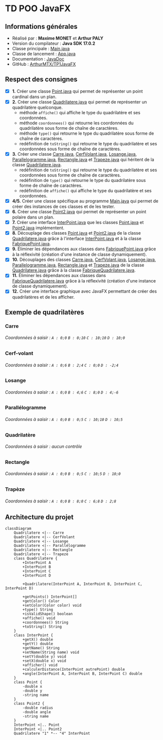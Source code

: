 # TD POO JavaFX

## Informations générales

- Réalisé par : **Maxime MONET** et **Arthur PALY**
- Version du compilateur : **Java SDK 17.0.2**
- Classe principale : [Main.java](src/main/java/mtx/dev/tp1javafx/Main.java)
- Classe de lancement : [App.java](src/main/java/mtx/dev/tp1javafx/Launcher.java)
- Documentation : [JavaDoc](https://mtx.dev/tp1javafx)
- GitHub : [ArthurMTX/TP1JavaFX](https://github.com/ArthurMTX/TP1JavaFX)

## Respect des consignes

- [x] **1.** Créer une classe [Point.java](src/main/java/mtx/dev/tp1javafx/Point.java) qui permet de représenter un point cardinal dans un plan.
- [x] **2.** Créer une classe [Quadrilatere.java](src/main/java/mtx/dev/tp1javafx/Quadrilatere.java) qui permet de représenter un quadrilatère quelconque.
  - méthode `affiche()` qui affiche le type du quadrilatère et ses coordonnées.
  - méthode `coordonnees()` qui retourne les coordonnées du quadrilatère sous forme de chaîne de caractères.
  - méthode `type()` qui retourne le type du quadrilatère sous forme de chaîne de caractères.
  - redéfinition de `toString()` qui retourne le type du quadrilatère et ses coordonnées sous forme de chaîne de caractères.
- [x] **3.** Créer une classe [Carre.java](src/main/java/mtx/dev/tp1javafx/Carre.java), [CerfVolant.java](src/main/java/mtx/dev/tp1javafx/CerfVolant.java), [Losange.java](src/main/java/mtx/dev/tp1javafx/Losange.java), [Parallelogramme.java](src/main/java/mtx/dev/tp1javafx/Parallelogramme.java), [Rectangle.java](src/main/java/mtx/dev/tp1javafx/Rectangle.java) et [Trapeze.java](src/main/java/mtx/dev/tp1javafx/Trapeze.java) qui héritent de la classe [Quadrilatere.java](src/main/java/mtx/dev/tp1javafx/Quadrilatere.java).
  - redéfinition de `toString()` qui retourne le type du quadrilatère et ses coordonnées sous forme de chaîne de caractères.
  - redéfinition de `type()` qui retourne le type du quadrilatère sous forme de chaîne de caractères.
  - redéfinition de `affiche()` qui affiche le type du quadrilatère et ses coordonnées.
- [x] **4/5.** Créer une classe spécifique au programme [Main.java](src/main/java/mtx/dev/tp1javafx/Main.java) qui permet de créer des instances de ces classes et de les tester.
- [x] **6.** Créer une classe [Point2.java](src/main/java/mtx/dev/tp1javafx/Point2.java) qui permet de représenter un point polaire dans un plan.
- [x] **7.** Créer une interface [InterPoint.java](src/main/java/mtx/dev/tp1javafx/InterPoint.java) que les classes [Point.java](src/main/java/mtx/dev/tp1javafx/Point.java) et [Point2.java](src/main/java/mtx/dev/tp1javafx/Point2.java) implémentent.
- [x] **8.** Découplage des classes [Point.java](src/main/java/mtx/dev/tp1javafx/Point.java) et [Point2.java](src/main/java/mtx/dev/tp1javafx/Point2.java) de la classe [Quadrilatere.java](src/main/java/mtx/dev/tp1javafx/Quadrilatere.java) grâce à l'interface [InterPoint.java](src/main/java/mtx/dev/tp1javafx/InterPoint.java) et à la classe [FabriquePoint.java](src/main/java/mtx/dev/tp1javafx/FabriquePoint.java).
- [x] **9.** Éliminer les dépendances aux classes dans [FabriquePoint.java](src/main/java/mtx/dev/tp1javafx/FabriquePoint.java) grâce à la réflexivité (création d'une instance de classe dynamiquement).
- [x] **10.** Découplages des classes [Carre.java](src/main/java/mtx/dev/tp1javafx/Carre.java), [CerfVolant.java](src/main/java/mtx/dev/tp1javafx/CerfVolant.java), [Losange.java](src/main/java/mtx/dev/tp1javafx/Losange.java), [Parallelogramme.java](src/main/java/mtx/dev/tp1javafx/Parallelogramme.java), [Rectangle.java](src/main/java/mtx/dev/tp1javafx/Rectangle.java) et [Trapeze.java](src/main/java/mtx/dev/tp1javafx/Trapeze.java) de la classe [Quadrilatere.java](src/main/java/mtx/dev/tp1javafx/Quadrilatere.java) grâce à la classe [FabriqueQuadrilatere.java](src/main/java/mtx/dev/tp1javafx/FabriqueQuadrilatere.java).
- [x] **11.** Éliminer les dépendances aux classes dans [FabriqueQuadrilatere.java](src/main/java/mtx/dev/tp1javafx/FabriqueQuadrilatere.java) grâce à la réflexivité (création d'une instance de classe dynamiquement).
- [x] **12.** Créer une interface graphique avec JavaFX permettant de créer des quadrilatères et de les afficher.

## Exemple de quadrilatères

### Carre 

###### Coordonnées à saisir : `A : 0;0` `B : 0;10` `C : 10;10` `D : 10;0`

### Cerf-volant

###### Coordonnées à saisir : `A : 0;6` `B : 2;4` `C : 0;0` `D : -2;4`

### Losange

###### Coordonnées à saisir : `A : 0;0` `B : 4;6` `C : 8;0` `D : 4;-6`

### Parallélogramme

###### Coordonnées à saisir : `A : 0;0` `B : 0;5` `C : 10;10` `D : 10;5`

### Quadrilatère

###### Coordonnées à saisir : aucun contrôle

### Rectangle

###### Coordonnées à saisir : `A : 0;0` `B : 0;5` `C : 10;5` `D : 10;0`

### Trapèze

###### Coordonnées à saisir : `A : 0;0` `B : 8;0` `C : 6;8` `D : 2;8`


## Architecture du projet

```mermaid
classDiagram
    Quadrilatere <|-- Carre
    Quadrilatere <|-- CerfVolant
    Quadrilatere <|-- Losange
    Quadrilatere <|-- Parallélogramme
    Quadrilatere <|-- Rectangle
    Quadrilatere <|-- Trapeze
    class Quadrilatere {
        +InterPoint A
        +InterPoint B
        +InterPoint C
        +InterPoint D
        
        +Quadrilatere(InterPoint A, InterPoint B, InterPoint C, InterPoint D)
       
        +getPoints() InterPoint[]
        +getColor() Color
        +setColor(Color color) void
        +type() String
        +isValidShape() boolean
        +affiche() void
        +coordonnees() String
        +toString() String
    }
    class InterPoint {
        +getX() double
        +getY() double
        +getName() String
        +setName(String name) void
        +setY(double y) void
        +setX(double x) void
        +afficher() void
        +calculerDistance(InterPoint autrePoint) double
        +angle(InterPoint A, InterPoint B, InterPoint C) double
    }
    class Point {
        -double x
        -double y
        -string name
    }
    class Point2 {
        -double radius
        -double angle
        -string name
    }
    InterPoint <|.. Point
    InterPoint <|.. Point2
    Quadrilatere "1" *-- "4" InterPoint
```